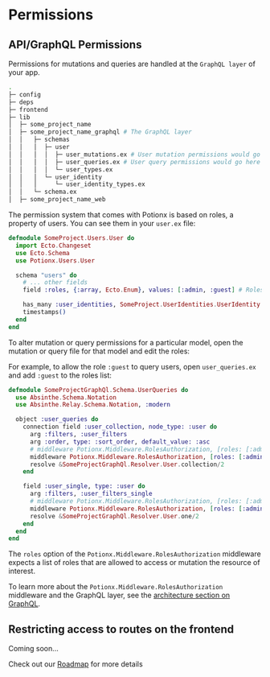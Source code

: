 # Permissions

## API/GraphQL Permissions

Permissions for mutations and queries are handled at the `GraphQL layer` of your app.
```bash
.
├─ config
├─ deps 
├─ frontend
├─ lib
│  ├─ some_project_name
│  ├─ some_project_name_graphql # The GraphQL layer
│  │   ├─ schemas
│  │   │  ├─ user
│  │   │  │  ├─ user_mutations.ex # User mutation permissions would go here
│  │   │  │  ├─ user_queries.ex # User query permissions would go here
│  │   │  │  └─ user_types.ex
│  │   │  └─ user_identity
│  │   │     └─ user_identity_types.ex
│  │   └─ schema.ex
│  ├─ some_project_name_web
```

The permission system that comes with Potionx is based on roles, a property of users. You can see them in your `user.ex` file:

```elixir
defmodule SomeProject.Users.User do
  import Ecto.Changeset
  use Ecto.Schema
  use Potionx.Users.User

  schema "users" do
    # ... other fields
    field :roles, {:array, Ecto.Enum}, values: [:admin, :guest] # Roles are here

    has_many :user_identities, SomeProject.UserIdentities.UserIdentity
    timestamps()
  end
end
```

To alter mutation or query permissions for a particular model, open the mutation or query file for that model and edit the roles:

For example, to allow the role `:guest` to query users, open `user_queries.ex` and add `:guest` to the roles list:
```elixir
defmodule SomeProjectGraphQl.Schema.UserQueries do
  use Absinthe.Schema.Notation
  use Absinthe.Relay.Schema.Notation, :modern

  object :user_queries do
    connection field :user_collection, node_type: :user do
      arg :filters, :user_filters
      arg :order, type: :sort_order, default_value: :asc
      # middleware Potionx.Middleware.RolesAuthorization, [roles: [:admin]] OLD
      middleware Potionx.Middleware.RolesAuthorization, [roles: [:admin, :guest]] # NEW
      resolve &SomeProjectGraphQl.Resolver.User.collection/2
    end

    field :user_single, type: :user do
      arg :filters, :user_filters_single
      # middleware Potionx.Middleware.RolesAuthorization, [roles: [:admin]] OLD
      middleware Potionx.Middleware.RolesAuthorization, [roles: [:admin, :guest]] # NEW
      resolve &SomeProjectGraphQl.Resolver.User.one/2
    end
  end
end
````

The `roles` option of the `Potionx.Middleware.RolesAuthorization` middleware expects a list of roles that are allowed to access or mutation the resource of interest.

To learn more about the `Potionx.Middleware.RolesAuthorization` middleware and the GraphQL layer, see the [architecture section on GraphQL](/conventions/graphql-layer.html).


## Restricting access to routes on the frontend

Coming soon...

Check out our [Roadmap](/roadmap.html#documentation) for more details